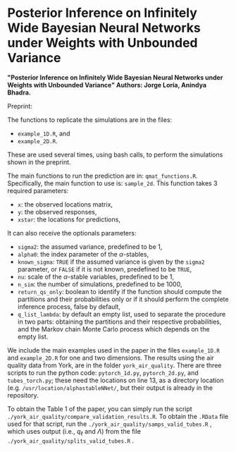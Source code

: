 # Posterior Inference on Infinitely Wide Bayesian Neural Networks under Weights with Unbounded Variance

**"Posterior Inference on Infinitely Wide Bayesian Neural Networks under Weights with Unbounded Variance" Authors: Jorge Loría, Anindya Bhadra.** 

Preprint: []()

The functions to replicate the simulations are in the files: 
- `example_1D.R`, and
- `example_2D.R`.

These are used several times, using bash calls, to perform the simulations shown in the preprint.

The main functions to run the prediction are in: `qmat_functions.R`. Specifically, the main function to use is: `sample_2d`. This function takes 3 required parameters:

- `x`: the observed locations matrix,
- `y`: the observed responses,
- `xstar`: the locations for predictions,
 
It can also receive the optionals parameters: 
- `sigma2`: the assumed variance, predefined to be 1,
- `alpha0`: the index parameter of the $\alpha$-stables,
- `known_sigma`: `TRUE` if the assumed variance is given by the `sigma2` parameter, or `FALSE` if it is not known, predefined to be `TRUE`,
- `nu`: scale of the $\alpha$-stable variables, predefined to be 1,
- `n_sim`: the number of simulations, predefined to be 1000,
- `return_qs_only`: boolean to identify if the function should compute the partitions and their probabilities only or if it should perform the complete inference process, false by default,
- `q_list_lambda`: by default an empty list, used to separate the procedure in two parts: obtaining the partitions and their respective probabilities, and the Markov chain Monte Carlo process which depends on the empty list.

We include the main examples used in the paper in the files `example_1D.R` and `example_2D.R` for one and two dimensions. The results using the air quality data from York, are in the folder `york_air_quality`. There are three scripts to run the python code: `pytorch_1d.py`, `pytorch_2d.py`, and `tubes_torch.py`; these need the locations on line 13, as a directory location (e.g. `/usr/location/alphastableNNet/`, but their output is already in the repository.

To obtain the Table 1 of the paper, you can simply run the script `./york_air_quality/compare_validation_results.R`. To obtain the `.RData` file used for that script, run the `./york_air_quality/samps_valid_tubes.R` , which uses output (i.e., $q_\ell$ and $\Lambda$) from the file `./york_air_quality/splits_valid_tubes.R` .
